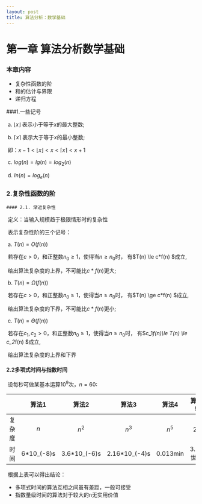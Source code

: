 ```yaml
---
layout: post
title: 算法分析：数学基础
---
```


# 第一章 算法分析数学基础

### 本章内容

+ 复杂性函数的阶
+ 和的估计与界限
+ 递归方程

###1.一些记号 

​	a. $\lfloor x \rfloor$ 表示小于等于$x$的最大整数;

​	b. $\lceil x \rceil$ 表示大于等于$x$的最小整数; 

​		即：$x-1<\lfloor x \rfloor < x < \lceil x \rceil < x+1$

​	c. $log(n) = lg(n) = log_2(n)$

​	d. $In(n) = log_e(n)$

### 2.复杂性函数的阶

	#### 2.1. 渐近复杂性

​	定义：当输入规模趋于极限情形时的复杂性

​	表示复杂性阶的三个记号：

​	a. $T(n) = O(f(n))$

​		若存在$c>0$，和正整数$n_0 \ge1$，使得当$n \ge n_0$时， 有$T(n) \le c*f(n) $成立,

​		给出算法复杂度的上界，不可能比$c*f(n)$更大;

​	b. $T(n) = \Omega(f(n))$

​		若存在$c>0$，和正整数$n_0 \ge1$，使得当$n \ge n_0$时， 有$T(n) \ge c*f(n) $成立,

​		给出算法复杂度的下界，不可能比$c*f(n)$更小;

​	c. $T(n) = \Theta(f(n))$

​		若存在$c_1,c_2>0$，和正整数$n_0 \ge1$，使得当$n \ge n_0$时， 有$c_1*f(n)\le T(n) \le c_2*f(n) $成立,

​		给出算法复杂度的上界和下界

#### 2.2多项式时间与指数时间

​	设每秒可做某基本运算$10^9$次，$n=60$:

|      |    算法1     |     算法2      |      算法3      |   算法4    |  算法5   |     算法6     |
| :--: | :--------: | :----------: | :-----------: | :------: | :----: | :---------: |
| 复杂度  |    $n$     |    $n^2$     |     $n^3$     |  $n^5$   | $2^n$  |    $3^n$    |
|  时间  | 6*10_(-8)s | 3.6*10_(-6)s | 2.16*10_(-4)s | 0.013min | 3.66世纪 | 1.3*10^13世纪 |

​	根据上表可以得出结论：

+ 多项式时间的算法互相之间虽有差距，一般可接受
+ 指数量级时间的算法对于较大的n无实用价值




​		






